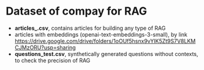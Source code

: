 # Dataset of compay for RAG 

- **articles_.csv**, contains articles for building any type of RAG 
- articles with embeddings (openai-text-embeddings-3-small), by link https://drive.google.com/drive/folders/1oOUf5hsnx9vYIK5Zt9S7V8LKMCJMzORU?usp=sharing
- **questions_test.csv**, synthetically generated questions without contexts, to check the precision of RAG 